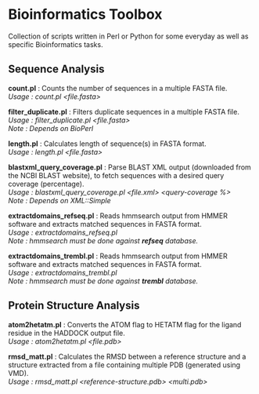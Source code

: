 # Bioinformatics Toolbox

Collection of scripts written in Perl or Python for some everyday as well as specific Bioinformatics tasks.

## Sequence Analysis

**count.pl** : Counts the number of sequences in a multiple FASTA file.  
*Usage : count.pl <file.fasta>*

**filter_duplicate.pl** : Filters duplicate sequences in a multiple FASTA file.  
*Usage : filter_duplicate.pl <file.fasta>*  
*Note : Depends on BioPerl*

**length.pl** : Calculates length of sequence(s) in FASTA format.  
*Usage : length.pl <file.fasta>*

**blastxml_query_coverage.pl** : Parse BLAST XML output (downloaded from the NCBI BLAST website), to fetch sequences with a desired query coverage (percentage).  
*Usage : blastxml_query_coverage.pl <file.xml> <query-coverage %>*  
*Note : Depends on XML::Simple*

**extractdomains_refseq.pl** : Reads hmmsearch output from HMMER software and extracts matched sequences in FASTA format.  
*Usage : extractdomains_refseq.pl <hmmsearch output file>*  
*Note : hmmsearch must be done against **refseq** database.*

**extractdomains_trembl.pl** : Reads hmmsearch output from HMMER software and extracts matched sequences in FASTA format.  
*Usage : extractdomains_trembl.pl <hmmsearch output file>*  
*Note : hmmsearch must be done against **trembl** database.*

## Protein Structure Analysis

**atom2hetatm.pl** : Converts the ATOM flag to HETATM flag for the ligand residue in the HADDOCK output file.  
*Usage : atom2hetatm.pl <file.pdb> <residue name>*

**rmsd_matt.pl** : Calculates the RMSD between a reference structure and a structure extracted from a file containing multiple PDB (generated using VMD).  
*Usage : rmsd_matt.pl <reference-structure.pdb> <multi.pdb>*
